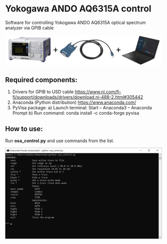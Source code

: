 # Yokogawa ANDO AQ6315A control
Software for controlling Yokogawa ANDO AQ6315A optical spectrum analyzer via GPIB cable

![UI demonstration](https://github.com/andrei-fedotov/ANDO_control/blob/main/equipment.png)

## Required components:
1. Drivers for GPIB to USD cable https://www.ni.com/fi-fi/support/downloads/drivers/download.ni-488-2.html#305442
2. Anaconda (Python distribution) https://www.anaconda.com/
3. PyVisa package:
    a) Launch terminal: Start – Anaconda3 – Anaconda Prompt
    b) Run command: conda install -c conda-forge pyvisa

## How to use:
Run <strong>osa_control.py</strong> and use commands from the list.

![UI demonstration](https://github.com/andrei-fedotov/ANDO_control/blob/main/ui.png)
